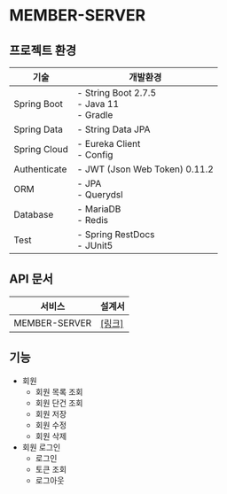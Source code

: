 # MEMBER-SERVER

## 프로젝트 환경
| 기술 | 개발환경 |
| --- | --- |
| Spring Boot | - String Boot 2.7.5 </br> - Java 11 </br> - Gradle |
| Spring Data | - String Data JPA |
| Spring Cloud | - Eureka Client </br> - Config |
| Authenticate | - JWT (Json Web Token) 0.11.2 |
| ORM | - JPA </br> - Querydsl |
| Database | - MariaDB </br> - Redis |
| Test | - Spring RestDocs </br> - JUnit5 |

## API 문서
| 서비스 | 설계서 |
| --- | --- |
| MEMBER-SERVER | [[링크]](https://heechul90.github.io/docs/api/jeeok-project/member-server-API-%EB%AC%B8%EC%84%9C/index.html) |

## 기능

- 회원
  - 회원 목록 조회
  - 회원 단건 조회
  - 회원 저장
  - 회원 수정
  - 회원 삭제
- 회원 로그인
  - 로그인
  - 토큰 조회
  - 로그아웃
